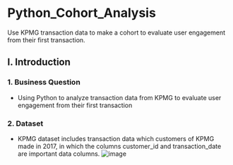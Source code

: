 # Python_Cohort_Analysis
Use KPMG transaction data to make a cohort to evaluate user engagement from their first transaction.

## I. Introduction
### 1. Business Question
- Using Python to analyze transaction data from KPMG to evaluate user engagement from their first transaction
### 2. Dataset
- KPMG dataset includes transaction data which customers of KPMG made in 2017, in which the columns customer_id and transaction_date are important data columns.
![image](https://i.imgur.com/Wiw7stS.png)

